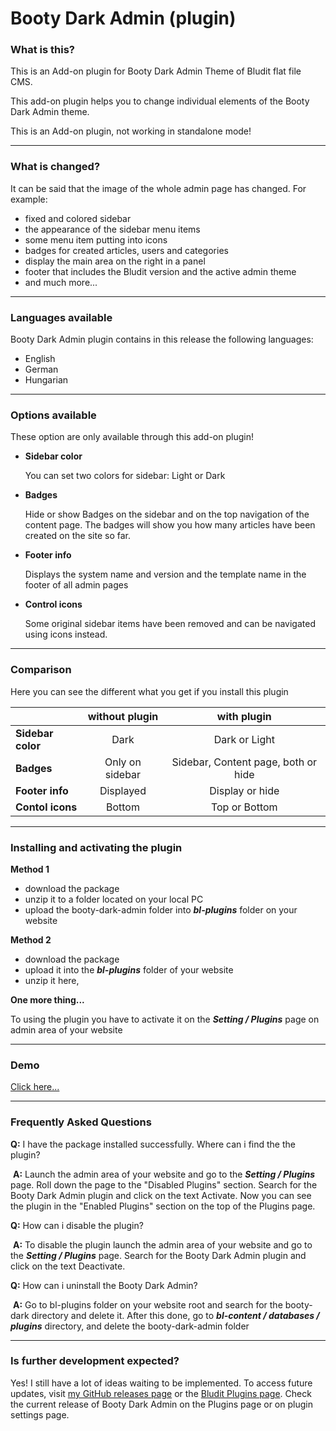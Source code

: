 # Booty Dark Admin (plugin)

### What is this?

This is an Add-on plugin for Booty Dark Admin Theme of Bludit flat file CMS.

This add-on plugin helps you to change individual elements of the Booty Dark Admin theme.

This is an Add-on plugin, not working in standalone mode!

------

### What is changed?

It can be said that the image of the whole admin page has changed. For example:

* fixed and colored sidebar 
* the appearance of the sidebar menu items
* some menu item putting into icons
* badges for created articles, users and categories
* display the main area on the right in a panel
* footer that includes the Bludit version and the active admin theme
* and much more...

------

### Languages available 

Booty Dark Admin plugin contains in this release the following languages:

* English
* German
* Hungarian

------

### Options available 

These option are only available through this add-on plugin!

* **Sidebar color** 

  You can set two colors for sidebar: Light or Dark

* **Badges**
  
  Hide or show Badges on the sidebar and on the top navigation of the content page. The badges will show you how many articles have been created on the site so far.
  
* **Footer info**
  
  Displays the system name and version and the template name in the footer of all admin pages
  
* **Control icons**

  Some original sidebar items have been removed and can be navigated using icons instead.

------

### Comparison

Here you can see the different what you get if you install this plugin

|                    | without plugin  |             with plugin             |
| :----------------- | :-------------: | :---------------------------------: |
| **Sidebar color** |      Dark       |            Dark or Light            |
| **Badges**         | Only on sidebar | Sidebar, Content page, both or hide |
| **Footer info**    |    Displayed    |           Display or hide           |
| **Contol icons**   |     Bottom      |            Top or Bottom            |

------

### Installing and activating the plugin

**Method 1**

- download the package
- unzip it to a folder located on your local PC
- upload the booty-dark-admin folder into  ***bl-plugins*** folder on your website


**Method 2**

* download the package
* upload it into the ***bl-plugins*** folder of your website
* unzip it here,

**One more thing...**

To using the plugin you have to activate it on the ***Setting / Plugins*** page on admin area of your website

------

### Demo

[Click here...](https://github.com/JTWebTools/bludit-plugins/blob/master/booty-dark-admin/images/plugin-settings.png)

-----

### Frequently Asked Questions

**Q:**	I have the package installed successfully. Where can i find the the plugin?

​	**A:** 	Launch the admin area of your website and go to the ***Setting / Plugins*** page. Roll down the page to the "Disabled Plugins" section. Search for the Booty Dark Admin plugin and click on the text Activate. Now you can see the plugin in the "Enabled Plugins" section on the top of the Plugins page.

**Q:**	How can i disable the plugin?

​	**A:**	To disable the plugin launch the admin area of your website and go to the ***Setting / Plugins*** page. Search for the Booty Dark Admin plugin and click on the text Deactivate.

**Q:**	How can i uninstall the Booty Dark Admin? 

​	**A:**	Go to bl-plugins folder on your website root and search for the booty-dark directory and delete it. After this done, go to ***bl-content / databases / plugins*** directory, and delete the booty-dark-admin folder

------

### Is further development expected?

Yes! I still have a lot of ideas waiting to be implemented. 
To access future updates, visit [my GitHub releases page](https://github.com/JTWebTools?tab=repositories) or the [Bludit Plugins page](https://plugins.bludit.com/). 
Check the current release of Booty Dark Admin on the Plugins page or on plugin settings page.

